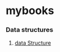 # mybooks

### Data structures
1. [data Structure](https://github.com/sajjadcodes/mybooks/blob/main/dsa.pdf)
